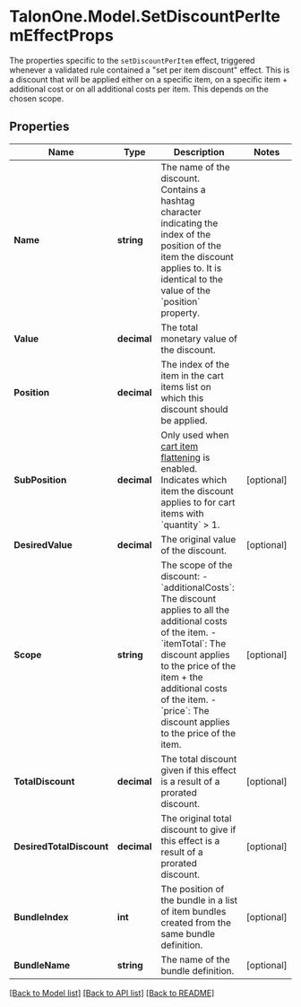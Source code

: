 # TalonOne.Model.SetDiscountPerItemEffectProps
The properties specific to the `setDiscountPerItem` effect, triggered whenever a validated rule contained a \"set per item discount\" effect. This is a discount that will be applied either on a specific item, on a specific item + additional cost or on all additional costs per item. This depends on the chosen scope. 
## Properties

Name | Type | Description | Notes
------------ | ------------- | ------------- | -------------
**Name** | **string** | The name of the discount. Contains a hashtag character indicating the index of the position of the item the discount applies to. It is identical to the value of the &#x60;position&#x60; property.  | 
**Value** | **decimal** | The total monetary value of the discount. | 
**Position** | **decimal** | The index of the item in the cart items list on which this discount should be applied. | 
**SubPosition** | **decimal** | Only used when [cart item flattening](https://docs.talon.one/docs/product/campaigns/managing-general-settings#flattening) is enabled. Indicates which item the discount applies to for cart items with &#x60;quantity&#x60; &gt; 1.  | [optional] 
**DesiredValue** | **decimal** | The original value of the discount. | [optional] 
**Scope** | **string** | The scope of the discount: - &#x60;additionalCosts&#x60;: The discount applies to all the additional costs of the item. - &#x60;itemTotal&#x60;: The discount applies to the price of the item + the additional costs of the item. - &#x60;price&#x60;: The discount applies to the price of the item.  | [optional] 
**TotalDiscount** | **decimal** | The total discount given if this effect is a result of a prorated discount. | [optional] 
**DesiredTotalDiscount** | **decimal** | The original total discount to give if this effect is a result of a prorated discount. | [optional] 
**BundleIndex** | **int** | The position of the bundle in a list of item bundles created from the same bundle definition. | [optional] 
**BundleName** | **string** | The name of the bundle definition. | [optional] 

[[Back to Model list]](../README.md#documentation-for-models) [[Back to API list]](../README.md#documentation-for-api-endpoints) [[Back to README]](../README.md)


